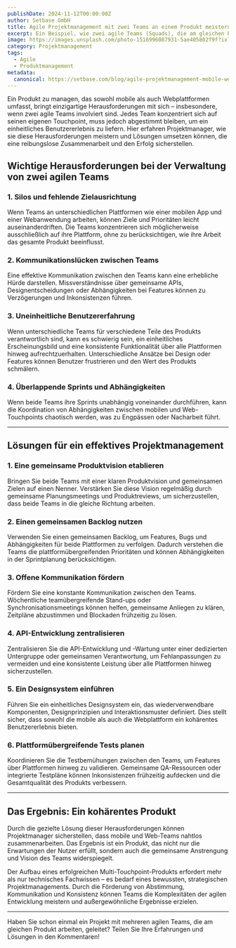 ```yaml
---
publishDate: 2024-11-12T00:00:00Z
author: Setbase GmbH
title: Agile Projektmanagement mit zwei Teams an einem Produkt meistern
excerpt: Ein Beispiel, wie zwei agile Teams (Squads), die am gleichen Produkt arbeiten, erfolgreich gemanagt werden können.
image: https://images.unsplash.com/photo-1516996087931-5ae405802f9f?ixlib=rb-4.0.3&ixid=M3wxMjA3fDB8MHxwaG90by1wYWdlfHx8fGVufDB8fHx8fA%3D%3D&auto=format&fit=crop&w=2070&q=80
category: Projektmanagement
tags:
  - Agile
  - Produktmanagement
metadata:
  canonical: https://setbase.com/blog/agile-projektmanagement-mobile-web
---
```


Ein Produkt zu managen, das sowohl mobile als auch Webplattformen umfasst, bringt einzigartige Herausforderungen mit sich – insbesondere, wenn zwei agile Teams involviert sind. Jedes Team konzentriert sich auf seinen eigenen Touchpoint, muss jedoch abgestimmt bleiben, um ein einheitliches Benutzererlebnis zu liefern. Hier erfahren Projektmanager, wie sie diese Herausforderungen meistern und Lösungen umsetzen können, die eine reibungslose Zusammenarbeit und den Erfolg sicherstellen.

## Wichtige Herausforderungen bei der Verwaltung von zwei agilen Teams

### 1. **Silos und fehlende Zielausrichtung**

Wenn Teams an unterschiedlichen Plattformen wie einer mobilen App und einer Webanwendung arbeiten, können Ziele und Prioritäten leicht auseinanderdriften. Die Teams konzentrieren sich möglicherweise ausschließlich auf ihre Plattform, ohne zu berücksichtigen, wie ihre Arbeit das gesamte Produkt beeinflusst.

### 2. **Kommunikationslücken zwischen Teams**

Eine effektive Kommunikation zwischen den Teams kann eine erhebliche Hürde darstellen. Missverständnisse über gemeinsame APIs, Designentscheidungen oder Abhängigkeiten bei Features können zu Verzögerungen und Inkonsistenzen führen.

### 3. **Uneinheitliche Benutzererfahrung**

Wenn unterschiedliche Teams für verschiedene Teile des Produkts verantwortlich sind, kann es schwierig sein, ein einheitliches Erscheinungsbild und eine konsistente Funktionalität über alle Plattformen hinweg aufrechtzuerhalten. Unterschiedliche Ansätze bei Design oder Features können Benutzer frustrieren und den Wert des Produkts schmälern.

### 4. **Überlappende Sprints und Abhängigkeiten**

Wenn beide Teams ihre Sprints unabhängig voneinander durchführen, kann die Koordination von Abhängigkeiten zwischen mobilen und Web-Touchpoints chaotisch werden, was zu Engpässen oder Nacharbeit führt.

---

## Lösungen für ein effektives Projektmanagement

### 1. **Eine gemeinsame Produktvision etablieren**

Bringen Sie beide Teams mit einer klaren Produktvision und gemeinsamen Zielen auf einen Nenner. Verstärken Sie diese Vision regelmäßig durch gemeinsame Planungsmeetings und Produktreviews, um sicherzustellen, dass beide Teams in die gleiche Richtung arbeiten.

### 2. **Einen gemeinsamen Backlog nutzen**

Verwenden Sie einen gemeinsamen Backlog, um Features, Bugs und Abhängigkeiten für beide Plattformen zu verfolgen. Dadurch verstehen die Teams die plattformübergreifenden Prioritäten und können Abhängigkeiten in der Sprintplanung berücksichtigen.

### 3. **Offene Kommunikation fördern**

Fördern Sie eine konstante Kommunikation zwischen den Teams. Wöchentliche teamübergreifende Stand-ups oder Synchronisationsmeetings können helfen, gemeinsame Anliegen zu klären, Zeitpläne abzustimmen und Blockaden frühzeitig zu lösen.

### 4. **API-Entwicklung zentralisieren**

Zentralisieren Sie die API-Entwicklung und -Wartung unter einer dedizierten Untergruppe oder gemeinsamen Verantwortung, um Fehlanpassungen zu vermeiden und eine konsistente Leistung über alle Plattformen hinweg sicherzustellen.

### 5. **Ein Designsystem einführen**

Führen Sie ein einheitliches Designsystem ein, das wiederverwendbare Komponenten, Designprinzipien und Interaktionsmuster definiert. Dies stellt sicher, dass sowohl die mobile als auch die Webplattform ein kohärentes Benutzererlebnis bieten.

### 6. **Plattformübergreifende Tests planen**

Koordinieren Sie die Testbemühungen zwischen den Teams, um Features über Plattformen hinweg zu validieren. Gemeinsame QA-Ressourcen oder integrierte Testpläne können Inkonsistenzen frühzeitig aufdecken und die Gesamtqualität des Produkts verbessern.

---

## Das Ergebnis: Ein kohärentes Produkt

Durch die gezielte Lösung dieser Herausforderungen können Projektmanager sicherstellen, dass mobile und Web-Teams nahtlos zusammenarbeiten. Das Ergebnis ist ein Produkt, das nicht nur die Erwartungen der Nutzer erfüllt, sondern auch die gemeinsame Anstrengung und Vision des Teams widerspiegelt.

Der Aufbau eines erfolgreichen Multi-Touchpoint-Produkts erfordert mehr als nur technisches Fachwissen – es bedarf eines bewussten, strategischen Projektmanagements. Durch die Förderung von Abstimmung, Kommunikation und Konsistenz können Teams die Komplexitäten der agilen Entwicklung meistern und außergewöhnliche Ergebnisse erzielen.

---

Haben Sie schon einmal ein Projekt mit mehreren agilen Teams, die am gleichen Produkt arbeiten, geleitet? Teilen Sie Ihre Erfahrungen und Lösungen in den Kommentaren!
